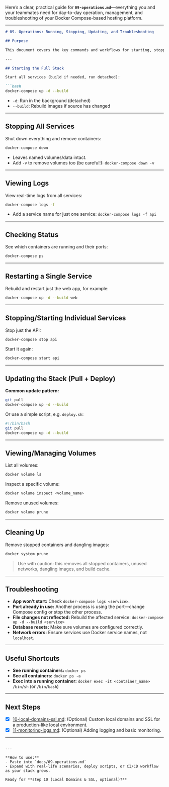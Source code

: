 Here’s a clear, practical guide for **`09-operations.md`**—everything you and your teammates need for day-to-day operation, management, and troubleshooting of your Docker Compose-based hosting platform.

---

````md
# 09. Operations: Running, Stopping, Updating, and Troubleshooting

## Purpose

This document covers the key commands and workflows for starting, stopping, updating, and monitoring your Docker Compose stack, plus basic troubleshooting tips.

---

## Starting the Full Stack

Start all services (build if needed, run detached):

```bash
docker-compose up -d --build
````

* `-d`: Run in the background (detached)
* `--build`: Rebuild images if source has changed

---

## Stopping All Services

Shut down everything and remove containers:

```bash
docker-compose down
```

* Leaves named volumes/data intact.
* Add `-v` to remove volumes too (be careful!): `docker-compose down -v`

---

## Viewing Logs

View real-time logs from all services:

```bash
docker-compose logs -f
```

* Add a service name for just one service:
  `docker-compose logs -f api`

---

## Checking Status

See which containers are running and their ports:

```bash
docker-compose ps
```

---

## Restarting a Single Service

Rebuild and restart just the web app, for example:

```bash
docker-compose up -d --build web
```

---

## Stopping/Starting Individual Services

Stop just the API:

```bash
docker-compose stop api
```

Start it again:

```bash
docker-compose start api
```

---

## Updating the Stack (Pull + Deploy)

**Common update pattern:**

```bash
git pull
docker-compose up -d --build
```

Or use a simple script, e.g. `deploy.sh`:

```bash
#!/bin/bash
git pull
docker-compose up -d --build
```

---

## Viewing/Managing Volumes

List all volumes:

```bash
docker volume ls
```

Inspect a specific volume:

```bash
docker volume inspect <volume_name>
```

Remove unused volumes:

```bash
docker volume prune
```

---

## Cleaning Up

Remove stopped containers and dangling images:

```bash
docker system prune
```

> Use with caution: this removes all stopped containers, unused networks, dangling images, and build cache.

---

## Troubleshooting

* **App won’t start:**
  Check `docker-compose logs <service>`.
* **Port already in use:**
  Another process is using the port—change Compose config or stop the other process.
* **File changes not reflected:**
  Rebuild the affected service: `docker-compose up -d --build <service>`
* **Database resets:**
  Make sure volumes are configured correctly.
* **Network errors:**
  Ensure services use Docker service names, not `localhost`.

---

## Useful Shortcuts

* **See running containers:**
  `docker ps`
* **See all containers:**
  `docker ps -a`
* **Exec into a running container:**
  `docker exec -it <container_name> /bin/sh` (or `/bin/bash`)

---

## Next Steps

* [x] [10-local-domains-ssl.md](./10-local-domains-ssl.md): (Optional) Custom local domains and SSL for a production-like local environment.
* [x] [11-monitoring-logs.md](./11-monitoring-logs.md): (Optional) Adding logging and basic monitoring.

---

```

---

**How to use:**  
- Paste into `docs/09-operations.md`
- Expand with real-life scenarios, deploy scripts, or CI/CD workflow as your stack grows.

Ready for **step 10 (Local Domains & SSL, optional)?**
```
